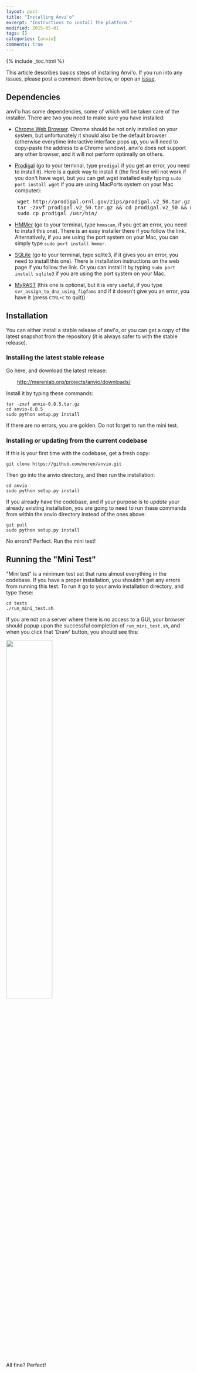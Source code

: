 ```yaml
---
layout: post
title: "Installing Anvi'o"
excerpt: "Instructions to install the platform."
modified: 2015-05-01 
tags: []
categories: [anvio]
comments: true
---
```


{% include _toc.html %}

This article describes basics steps of installing Anvi'o. If you run into any issues, please post a comment down below, or open an <a href="https://github.com/meren/anvio/issues">issue</a>.

## Dependencies

anvi'o has some dependencies, some of which will be taken care of the installer. There are two you need to make sure you have installed:

* [Chrome Web Browser](https://www.google.com/chrome/browser/desktop/). Chrome should be not only installed on your system, but unfortunately it should also be the default browser (otherwise everytime interactive interface pops up, you will need to copy-paste the address to a Chrome window). anvi'o does not support any other browser, and it will not perform optimally on others.

* [Prodigal](http://prodigal.ornl.gov/) (go to your terminal, type `prodigal` if you get an error, you need to install it). Here is a quick way to install it (the first line will not work if you don't have wget, but you can get wget installed esily typing `sudo port install wget` if you are using MacPorts system on your Mac computer):

<div style="padding-left:30px">
<pre>
wget http://prodigal.ornl.gov/zips/prodigal.v2_50.tar.gz
tar -zxvf prodigal.v2_50.tar.gz && cd prodigal.v2_50 && make
sudo cp prodigal /usr/bin/
</pre>
</div>

* [HMMer](http://hmmer.janelia.org/) (go to your terminal, type `hmmscan`, if you get an error, you need to install this one). There is an easy installer there if you follow the link. Alternatively, if you are using the port system on your Mac, you can simply type `sudo port install hmmer`.

* [SQLite](http://www.tutorialspoint.com/sqlite/sqlite_installation.htm) (go to your terminal, type sqlite3, if it gives you an error, you need to install this one). There is installation instructions on the web page if you follow the link. Or you can install it by typing `sudo port install sqlite3` if you are using the port system on your Mac.

* [MyRAST](http://blog.theseed.org/servers/) (this one is optional, but it is very useful, if you type `svr_assign_to_dna_using_figfams` and if it doesn't give you an error, you have it (press `CTRL+C` to quit)).

## Installation

You can either install a stable release of anvi'o, or you can get a copy of the latest snapshot from the repository (it is always safer to with the stable release).

### Installing the latest stable release

Go here, and download the latest release:

<p style="padding-left: 30px"><a href="http://merenlab.org/projects/anvio/downloads/" target="_blank">http://merenlab.org/projects/anvio/downloads/</a></p>

Install it by typing these commands:

    tar -zxvf anvio-0.8.5.tar.gz
    cd anvio-0.8.5
    sudo python setup.py install

If there are no errors, you are golden. Do not forget to run the mini test.

### Installing or updating from the current codebase

If this is your first time with the codebase, get a fresh copy:

    git clone https://github.com/meren/anvio.git

Then go into the anvio directory, and then run the installation:

    cd anvio
    sudo python setup.py install

If you already have the codebase, and if your purpose is to _update_ your already existing installation, you are going to need to run these commands from within the anvio directory instead of the ones above:

    git pull
    sudo python setup.py install

No errors? Perfect. Run the mini test!


## Running the "Mini Test"

"Mini test" is a minimum test set that runs almost everything in the codebase. If you have a proper installation, you shouldn't get any errors from running this test. To run it go to your anvio installation directory, and type these:

    cd tests
    ./run_mini_test.sh

If you are not on a server where there is no access to a GUI, your browser should popup upon the successful completion of `run_mini_test.sh`, and when you click that 'Draw' button, you should see this:

<div class="centerimg">
<a href="{{ site.url }}/images/anvio/misc/mini-test-screenshot.png"><img src="{{ site.url }}/images/anvio/misc/mini-test-screenshot.png" width="50%" /></a>
</div>

All fine? Perfect!

